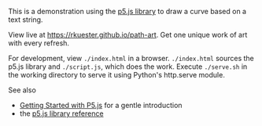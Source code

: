 This is a demonstration using the [p5.js library] to draw a curve
based on a text string.

View live at https://rkuester.github.io/path-art. Get one unique
work of art with every refresh.

For development, view `./index.html` in a browser. `./index.html`
sources the p5.js library and `./script.js`, which does the work.
Execute `./serve.sh` in the working directory to serve it using
Python's http.serve module.

See also
- [Getting Started with P5.js] for a gentle introduction
- the [p5.js library reference]

[p5.js library]: https://p5js.org
[p5.js library reference]: https://p5js.org/reference/
[Getting Started with P5.js]: http://people.uncw.edu/tompkinsj/112/JavaScript/GettingStartedwithP5js.pdf
